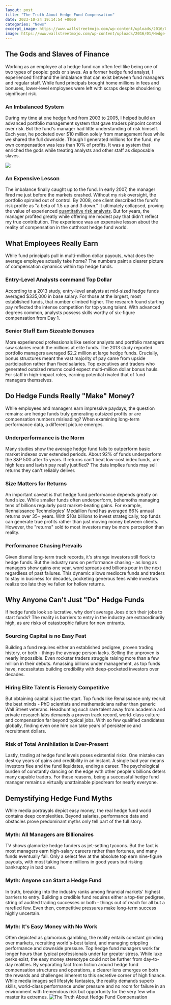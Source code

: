 ```yaml
---
layout: post
title: "The Truth About Hedge Fund Compensation"
date: 2023-10-24 19:14:54 +0000
categories: "News"
excerpt_image: https://www.wallstreetmojo.com/wp-content/uploads/2016/01/Hedge-Fund-main.jpg
image: https://www.wallstreetmojo.com/wp-content/uploads/2016/01/Hedge-Fund-main.jpg
---
```


## The Gods and Slaves of Finance
Working as an employee at a hedge fund can often feel like being one of two types of people: gods or slaves. As a former hedge fund analyst, I experienced firsthand the imbalance that can exist between fund managers and regular staff. While fund principals brought home millions in fees and bonuses, lower-level employees were left with scraps despite shouldering significant risk. 
### An Imbalanced System
During my time at one hedge fund from 2003 to 2005, I helped build an advanced portfolio management system that gave traders pinpoint control over risk. But the fund's manager had little understanding of risk himself. Each year, he pocketed over $10 million solely from management fees while we shared the full downside. Though I generated millions for the fund, my own compensation was less than 10% of profits. It was a system that enriched the gods while treating analysts and other staff as disposable slaves.

![](https://getofficehours.com/wp-content/uploads/2023/02/Untitled-design-16-e1677018019430.png)
### An Expensive Lesson  
The imbalance finally caught up to the fund. In early 2007, the manager fired me just before the markets crashed. Without my risk oversight, the portfolio spiraled out of control. By 2008, one client described the fund's risk profile as "a beta of 1.5 up and 3 down." It ultimately collapsed, proving the value of experienced [quantitative risk analysts](https://yt.io.vn/collection/aber). But for years, the manager profited greatly while offering me modest pay that didn't reflect my true contribution. The experience was an expensive lesson about the reality of compensation in the cutthroat hedge fund world.
## What Employees Really Earn
While fund principals pull in multi-million dollar payouts, what does the average employee actually take home? The numbers paint a clearer picture of compensation dynamics within top hedge funds.
### Entry-Level Analysts command Top Dollar
According to a 2013 study, entry-level analysts at mid-sized hedge funds averaged $335,000 in base salary. For those at the largest, most established funds, that number climbed higher. The research found starting pay reflected the intense competition for top young talent. With advanced degrees common, analysts possess skills worthy of six-figure compensation from Day 1.
### Senior Staff Earn Sizeable Bonuses    
More experienced professionals like senior analysts and portfolio managers saw salaries reach the millions at elite funds. The 2013 study reported portfolio managers averaged $2.2 million at large hedge funds. Crucially, bonus structures meant the vast majority of pay came from upside participation rather than fixed salaries. Top executives and traders who generated outsized returns could expect multi-million dollar bonus hauls. For staff in high-impact roles, earning potential rivaled that of fund managers themselves.
## Do Hedge Funds Really "Make" Money?
While employees and managers earn impressive paydays, the question remains: are hedge funds truly generating outsized profits or are compensation numbers misleading? When examining long-term performance data, a different picture emerges.
### Underperformance is the Norm
Many studies show the average hedge fund fails to outperform basic market indexes over extended periods. About 92% of funds underperform the S&P 500 after 15 years. If returns can't beat low-cost index funds, are high fees and lavish pay really justified? The data implies funds may sell returns they can't reliably deliver.
### Size Matters for Returns  
An important caveat is that hedge fund performance depends greatly on fund size. While smaller funds often underperform, behemoths managing tens of billions regularly post market-beating gains. For example, Rennaissance Technologies' Medallion fund has averaged 66% annual returns over 35+ years. With $10s billions to invest strategically, top funds can generate true profits rather than just moving money between clients. However, the "returns" sold to most investors may be more perception than reality.
### Performance Chasing Prevails
Given dismal long-term track records, it's strange investors still flock to hedge funds. But the industry runs on performance chasing - as long as managers show gains one year, word spreads and billions pour in the next regardless of past failures. This dynamic allows mediocre funds and traders to stay in business for decades, pocketing generous fees while investors realize too late they've fallen for hollow returns.
## Why Anyone Can't Just "Do" Hedge Funds  
If hedge funds look so lucrative, why don't average Joes ditch their jobs to start funds? The reality is barriers to entry in the industry are extraordinarily high, as are risks of catastrophic failure for new entrants. 
### Sourcing Capital is no Easy Feat
Building a fund requires either an established pedigree, proven trading history, or both - things the average person lacks. Selling the unproven is nearly impossible. Even rockstar traders struggle raising more than a few million in their debuts. Amassing billions under management, as top funds have, necessitates building credibility with deep-pocketed investors over decades.
### Hiring Elite Talent is Fiercely Competitive
But obtaining capital is just the start. Top funds like Renaissance only recruit the best minds - PhD scientists and mathematicians rather than generic Wall Street veterans. Headhunting such rare talent away from academia and private research labs demands a proven track record, world-class culture and compensation far beyond typical jobs. With so few qualified candidates globally, finding even one hire can take years of persistence and recruitment dollars.
### Risk of Total Annihilation is Ever-Present  
Lastly, trading at hedge fund levels poses existential risks. One mistake can destroy years of gains and credibility in an instant. A single bad year means investors flee and the fund liquidates, ending a career. The psychological burden of constantly dancing on the edge with other people's billions deters many capable traders. For these reasons, being a successful hedge fund manager remains a virtually unattainable pipedream for nearly everyone.
## Demystifying Hedge Fund Myths
While media portrayals depict easy money, the real hedge fund world contains deep complexities. Beyond salaries, performance data and obstacles prove predominant myths only tell part of the full story.
### Myth: All Managers are Billionaires  
TV shows glamorize hedge funders as jet-setting tycoons. But the fact is most managers earn high-salary careers rather than fortunes, and many funds eventually fail. Only a select few at the absolute top earn nine-figure payouts, with most taking home millions in good years but risking bankruptcy in bad ones.
### Myth: Anyone can Start a Hedge Fund
In truth, breaking into the industry ranks among financial markets' highest barriers to entry. Building a credible fund requires either a top-tier pedigree, string of audited trading successes or both - things out of reach for all but a rarefied few. Even then, competitive pressures make long-term success highly uncertain.
### Myth: It's Easy Money with No Work
Often depicted as glamorous gambling, the reality entails constant grinding over markets, recruiting world's-best talent, and managing crippling performance and downside pressure. Top hedge fund managers work far longer hours than typical professionals under far greater stress. While luxe perks exist, the easy money stereotype could not be further from day-to-day realities.
By separating fact from fiction around hedge fund compensation structures and operations, a clearer lens emerges on both the rewards and challenges inherent to this secretive corner of high finance. While media images sell lifestyle fantasies, the reality demands superb skills, world-class performance under pressure and no room for failure in an environment with tremendous risk but opportunity for the very few who master its extremes.
![The Truth About Hedge Fund Compensation](https://www.wallstreetmojo.com/wp-content/uploads/2016/01/Hedge-Fund-main.jpg)